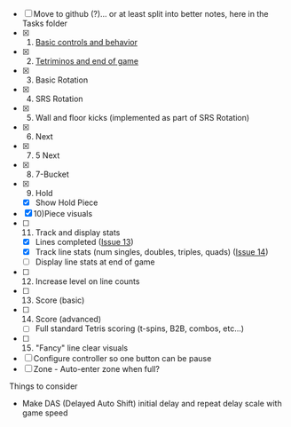 - [ ] Move to github (?)... or at least split into better notes, here in the Tasks folder
- [x] 1) [Basic controls and behavior](done/Basic%20controls%20and%20behavior.md)
- [x] 2) [Tetriminos and end of game](done/Tetriminos%20and%20end%20of%20game.md)
- [x] 3) Basic Rotation
- [x] 4) SRS Rotation
- [x] 5) Wall and floor kicks (implemented as part of SRS Rotation)
- [x] 6) Next
- [x] 7) 5 Next
- [x] 8) 7-Bucket
- [x] 9) Hold
	- [x] Show Hold Piece
- [x] 10)Piece visuals
- [ ] 11) Track and display stats
	- [x] Lines completed ([Issue 13](https://github.com/bendapootie/petris/issues/13))
	- [x] Track line stats (num singles, doubles, triples, quads) ([Issue 14](https://github.com/bendapootie/petris/issues/14))
	- [ ] Display line stats at end of game
- [ ] 12) Increase level on line counts
- [ ] 13) Score (basic)
- [ ] 14) Score (advanced)
	- [ ] Full standard Tetris scoring (t-spins, B2B, combos, etc...)
- [ ] 15) "Fancy" line clear visuals
- [ ] Configure controller so one button can be pause
- [ ] Zone - Auto-enter zone when full?

Things to consider
- Make DAS (Delayed Auto Shift) initial delay and repeat delay scale with game speed